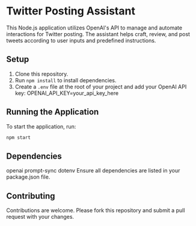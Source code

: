 # Twitter Posting Assistant

This Node.js application utilizes OpenAI's API to manage and automate interactions for Twitter posting. The assistant helps craft, review, and post tweets according to user inputs and predefined instructions.

## Setup

1. Clone this repository.
2. Run `npm install` to install dependencies.
3. Create a `.env` file at the root of your project and add your OpenAI API key:
OPENAI_API_KEY=your_api_key_here


## Running the Application

To start the application, run:
```bash
npm start
```

## Dependencies
openai
prompt-sync
dotenv
Ensure all dependencies are listed in your package.json file.

## Contributing
Contributions are welcome. Please fork this repository and submit a pull request with your changes.
